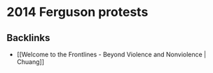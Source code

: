 # 2014 Ferguson protests



<a id="org1aecde0"></a>

## Backlinks

-   [[Welcome to the Frontlines - Beyond Violence and Nonviolence | Chuang]]
